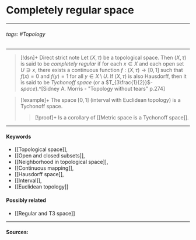 # Completely regular space
***
###### tags: #Topology 
***
>[!dsn]+ Direct strict note
>Let $(X,\tau)$ be a topological space. Then $(X,\tau)$ is said to be *completely regular* if for each $x\in X$ and each open set $U\ni x$, there exists a continuous function $f:(X,\tau)\to[0,1]$ such that $f(x)=0$ and $f(y)=1$ for all $y\in X\setminus U$. If $(X,\tau)$ is also Hausdorff, then it is said to be *Tychonoff space* (or a $T_{3\frac{1}{2}}$*-space*).^[Sidney A. Morris - "Topology without tears" p.274]

>[!example]+ 
>The space $[0,1]$ (interval with Euclidean topology) is a Tychonoff space.
>
>>[!proof]+
>>Is a corollary of [[Metric space is a Tychonoff space]].
***
#### Keywords
- [[Topological space]],
- [[Open and closed subsets]],
- [[Neighborhood in topological space]],
- [[Continuous mapping]],
- [[Hausdorff space]],
- [[Interval]],
- [[Euclidean topology]]
#### Possibly related
- [[Regular and T3 space]]
***
#### Sources: